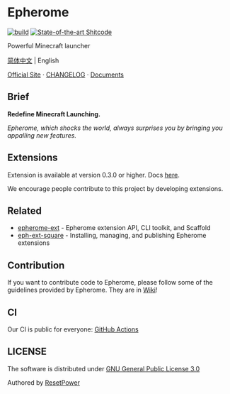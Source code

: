 # Epherome

[![build](https://github.com/ResetPower/Epherome/actions/workflows/build.yml/badge.svg)](https://github.com/ResetPower/Epherome/actions/workflows/build.yml) [![State-of-the-art Shitcode](https://img.shields.io/static/v1?label=State-of-the-art&message=Shitcode&color=7B5804)](https://github.com/trekhleb/state-of-the-art-shitcode)

Powerful Minecraft launcher

[简体中文](docs/README_zh_cn.md) | English

[Official Site](https://epherome.com) · [CHANGELOG](docs/CHANGELOG.md) · [Documents](https://epherome.com/docs)

## Brief

**Redefine Minecraft Launching.**

_Epherome, which shocks the world, always surprises you by bringing you appalling new features._

## Extensions

Extension is available at version 0.3.0 or higher. Docs [here](https://epherome.com/docs).

We encourage people contribute to this project by developing extensions.

## Related

- [epherome-ext](https://github.com/ResetPower/epherome-ext) - Epherome extension API, CLI toolkit, and Scaffold
- [eph-ext-square](https://github.com/ResetPower/eph-ext-square) - Installing, managing, and publishing Epherome extensions

## Contribution

If you want to contribute code to Epherome, please follow some of the guidelines provided by Epherome.
They are in [Wiki](https://github.com/ResetPower/Epherome/wiki)!

## CI

Our CI is public for everyone: [GitHub Actions](https://github.com/ResetPower/Epherome/actions)

## LICENSE

The software is distributed under [GNU General Public License 3.0](LICENSE)

Authored by [ResetPower](https://github.com/ResetPower)

